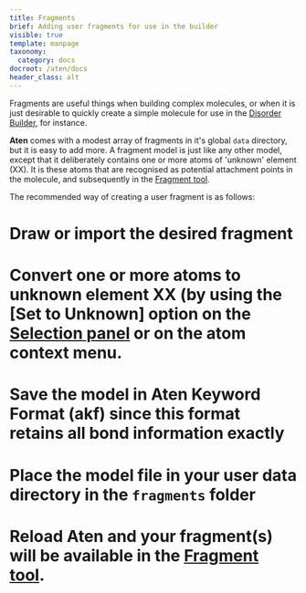 ```yaml
---
title: Fragments
brief: Adding user fragments for use in the builder
visible: true
template: manpage
taxonomy:
  category: docs
docroot: /aten/docs
header_class: alt
---
```


Fragments are useful things when building complex molecules, or when it is just desirable to quickly create a simple molecule for use in the [Disorder Builder](/aten/docs/XXX), for instance.

**Aten** comes with a modest array of fragments in it's global `data` directory, but it is easy to add more. A fragment model is just like any other model, except that it deliberately contains one or more atoms of 'unknown' element (XX). It is these atoms that are recognised as potential attachment points in the molecule, and subsequently in the [Fragment tool](/aten/docs/gui/build#draw).

The recommended way of creating a user fragment is as follows:

# Draw or import the desired fragment
# Convert one or more atoms to unknown element XX (by using the [**Set to Unknown**] option on the [**Selection** panel](/aten/docs/gui/selection) or on the atom context menu.
# Save the model in Aten Keyword Format (akf) since this format retains all bond information exactly
# Place the model file in your user data directory in the `fragments` folder
# Reload **Aten** and your fragment(s) will be available in the [Fragment tool](/aten/docs/gui/build#draw).
